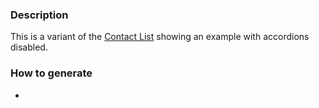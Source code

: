 ### Description
This is a variant of the [Contact List](/?p=organisms-contact-list) showing an example with accordions disabled.

### How to generate
* 